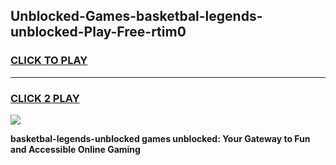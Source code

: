 
## Unblocked-Games-basketbal-legends-unblocked-Play-Free-rtim0
<h3>
<a href="https://premium76.site?title=basketbal-legends-unblocked&ref=23A">CLICK TO PLAY</a></h3>
<hr>

<h3>
<a href="https://premium76.site?title=basketbal-legends-unblocked&ref=23A">CLICK 2 PLAY</a>
  
</h3>

<a href="https://premium76.site?title=basketbal-legends-unblocked&ref=23A"><img src="https://clearcache.store/games.png"></a>


**basketbal-legends-unblocked games unblocked: Your Gateway to Fun and Accessible Online Gaming**
